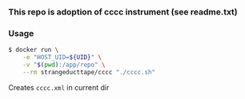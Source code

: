 ### This repo is adoption of cccc instrument (see readme.txt)

### Usage
```bash
$ docker run \
    -e "HOST_UID=${UID}" \
    -v "$(pwd):/app/repo" \
    --rm strangeducttape/cccc "./cccc.sh"
```
Creates `cccc.xml` in current dir